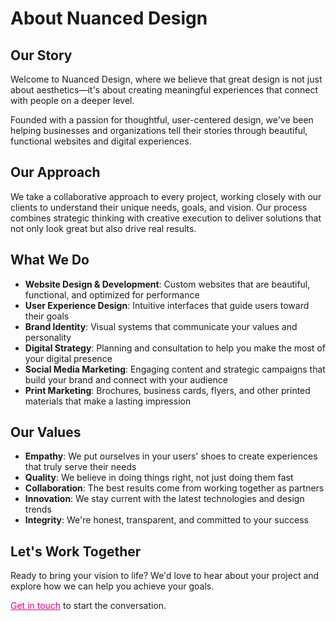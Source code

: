# About Nuanced Design

## Our Story

Welcome to Nuanced Design, where we believe that great design is not just about aesthetics—it's about creating meaningful experiences that connect with people on a deeper level.

Founded with a passion for thoughtful, user-centered design, we've been helping businesses and organizations tell their stories through beautiful, functional websites and digital experiences.

## Our Approach

We take a collaborative approach to every project, working closely with our clients to understand their unique needs, goals, and vision. Our process combines strategic thinking with creative execution to deliver solutions that not only look great but also drive real results.

## What We Do

- **Website Design & Development**: Custom websites that are beautiful, functional, and optimized for performance
- **User Experience Design**: Intuitive interfaces that guide users toward their goals
- **Brand Identity**: Visual systems that communicate your values and personality
- **Digital Strategy**: Planning and consultation to help you make the most of your digital presence
- **Social Media Marketing**: Engaging content and strategic campaigns that build your brand and connect with your audience
- **Print Marketing**: Brochures, business cards, flyers, and other printed materials that make a lasting impression

## Our Values

- **Empathy**: We put ourselves in your users' shoes to create experiences that truly serve their needs
- **Quality**: We believe in doing things right, not just doing them fast
- **Collaboration**: The best results come from working together as partners
- **Innovation**: We stay current with the latest technologies and design trends
- **Integrity**: We're honest, transparent, and committed to your success

## Let's Work Together

Ready to bring your vision to life? We'd love to hear about your project and explore how we can help you achieve your goals.

<a href="#" onclick="toggleBooking(); return false;" style="color:#EC008C; text-decoration:underline;">Get in touch</a> to start the conversation. 
